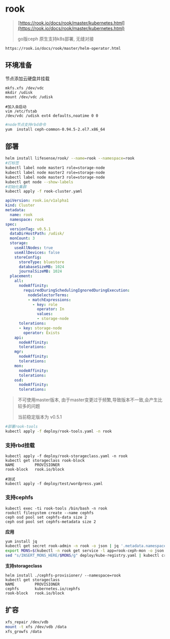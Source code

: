 # rook

> [https://rook.io/docs/rook/master/kubernetes.html](https://rook.io/docs/rook/master/kubernetes.html)
>
> go版ceph 原生支持k8s部署, 无缝对接

```
https://rook.io/docs/rook/master/helm-operator.html
```

## 环境准备

节点添加云硬盘并挂载

```
mkfs.xfs /dev/vdc
mkdir /udisk
mount /dev/vdc /udisk
```

```
#加入自启动
vim /etc/fstab
/dev/vdc /udisk ext4 defaults,noatime 0 0
```

```bash
#node节点支持rbd命令
yum  install ceph-common-0.94.5-2.el7.x86_64
```

## 部署

```bash
helm install lifesense/rook/ --name=rook --namespace=rook
#打标签
kubectl label node master1 role=storage-node
kubectl label node master2 role=storage-node
kubectl label node master3 role=storage-node
kubectl get node --show-labels
#初始化集群
kubectl apply -f rook-cluster.yaml
```

```yaml
apiVersion: rook.io/v1alpha1
kind: Cluster
metadata:
  name: rook
  namespace: rook
spec:
  versionTag: v0.5.1
  dataDirHostPath: /udisk/
  monCount: 3
  storage:
    useAllNodes: true
    useAllDevices: false
    storeConfig:
      storeType: bluestore
      databaseSizeMB: 1024
      journalSizeMB: 1024
  placement:
    all:
      nodeAffinity:
        requiredDuringSchedulingIgnoredDuringExecution:
          nodeSelectorTerms:
          - matchExpressions:
            - key: role
              operator: In
              values:
              - storage-node
      tolerations:
      - key: storage-node
        operator: Exists
    api:
      nodeAffinity:
      tolerations:
    mgr:
      nodeAffinity:
      tolerations:
    mon:
      nodeAffinity:
      tolerations:
    osd:
      nodeAffinity:
      tolerations:
```

> 不可使用master版本, 由于master变更过于频繁,导致版本不一致,会产生比较多的问题
>
> 当前稳定版本为 v0.5.1

```bash
#部署rook-tools
kubectl apply -f deploy/rook-tools.yaml -n rook
```

### 支持rbd挂载

```
kubectl apply -f deploy/rook-storageclass.yaml -n rook
kubectl get storageclass rook-block 
NAME         PROVISIONER
rook-block   rook.io/block

#测试
kubectl apply -f deploy/test/wordpress.yaml
```

### 支持cephfs

```
kubectl exec -ti rook-tools /bin/bash -n rook
rookctl filesystem create --name cephfs
ceph osd pool set cephfs-data size 2
ceph osd pool set cephfs-metadata size 2
```

**应用**

```bash
yum install jq
kubectl get secret rook-admin -n rook -o json | jq '.metadata.namespace = "default"' | kubectl apply -f -
export MONS=$(kubectl -n rook get service -l app=rook-ceph-mon -o json|jq ".items[].spec.clusterIP"|tr -d "\""|sed -e 's/$/:6790/'|paste -s -d, -)
sed "s/INSERT_MONS_HERE/$MONS/g" deploy/kube-registry.yaml | kubectl create -f -
```

**支持storageclass**

```
helm install ./cephfs-provisioner/ --namespace=rook
kubectl get storageclass 
NAME         PROVISIONER
cephfs       kubernetes.io/cephfs
rook-block   rook.io/block
```

## 扩容

```bash
xfs_repair /dev/vdb
mount -t xfs /dev/vdb /data
xfs_growfs /data
```



